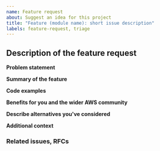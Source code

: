 ```yaml
---
name: Feature request
about: Suggest an idea for this project
title: "Feature (module name): short issue description"
labels: feature-request, triage
---
```


<!--- 1. Make sure you follow our Contributing Guidelines: https://github.com/awslabs/aws-lambda-powertools-typescript/blob/main/CONTRIBUTING.md -->
<!--- 2. Please follow the template, and do not remove any section in the template. If something is not applicable leave it empty, but leave it in the issue. -->

## Description of the feature request

**Problem statement**
<!--- If applicable, help us understand which problem you are trying to solve: add a clear and concise description of what the problem is. -->

**Summary of the feature**
<!--- Include here a summary of the proposal, including relevant motivation and context. -->

<!--- Please add clear description of what you want to achieve. -->

**Code examples**
<!-- Share how the developer experience would look like, also with relevant code examples. -->

**Benefits for you and the wider AWS community**
<!-- What are the benefits your your proposed feature? -->

**Describe alternatives you've considered**
<!-- A clear and concise description of any alternative solutions or features you've considered. -->

**Additional context**
<!-- Add any other context or screenshots about the feature request here. -->

### Related issues, RFCs

<!--- Add here the link to one or more Github Issues or RFCs that are related to this PR. -->
<!--- [#XXXXX](https://github.com/awslabs/aws-lambda-powertools-typescript/issues/XXXXX) -->
<!--- [#ZZZZZ](https://github.com/awslabs/aws-lambda-powertools-typescript/issues/ZZZZZ) -->
